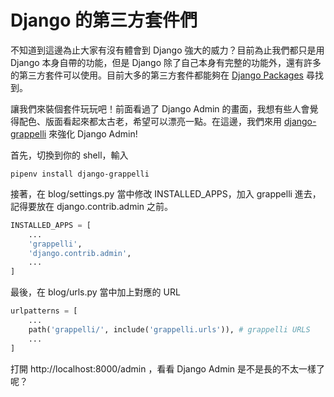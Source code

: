# Django 的第三方套件們

不知道到這邊為止大家有沒有體會到 Django 強大的威力？目前為止我們都只是用 Django 本身自帶的功能，但是 Django 除了自己本身有完整的功能外，還有許多的第三方套件可以使用。目前大多的第三方套件都能夠在 [Django Packages](https://www.djangopackages.com/) 尋找到。

讓我們來裝個套件玩玩吧！前面看過了 Django Admin 的畫面，我想有些人會覺得配色、版面看起來都太古老，希望可以漂亮一點。在這邊，我們來用 [django-grappelli](https://django-grappelli.readthedocs.io/en/latest/) 來強化 Django Admin!

首先，切換到你的 shell，輸入

```pipenv install django-grappelli```

接著，在 blog/settings.py 當中修改 INSTALLED_APPS，加入 grappelli 進去，記得要放在 django.contrib.admin 之前。

```python
INSTALLED_APPS = [
    ...
    'grappelli',
    'django.contrib.admin',
    ...
]
```

最後，在 blog/urls.py 當中加上對應的 URL

```python
urlpatterns = [
    ...
    path('grappelli/', include('grappelli.urls')), # grappelli URLS
    ...
]
```

打開 http://localhost:8000/admin ，看看 Django Admin 是不是長的不太一樣了呢？
